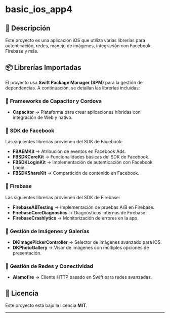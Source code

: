 # basic_ios_app4

## 📱 Descripción
Este proyecto es una aplicación iOS que utiliza varias librerías para autenticación, redes, manejo de imágenes, integración con Facebook, Firebase y más.

## 📦 Librerías Importadas
El proyecto usa **Swift Package Manager (SPM)** para la gestión de dependencias. A continuación, se detallan las librerías incluidas:

### 🔹 **Frameworks de Capacitor y Cordova**
- **Capacitor** → Plataforma para crear aplicaciones híbridas con integración de Web y nativo.

### 🔹 **SDK de Facebook**
Las siguientes librerías provienen del SDK de Facebook:
- **FBAEMKit** → Atribución de eventos en Facebook Ads.
- **FBSDKCoreKit** → Funcionalidades básicas del SDK de Facebook.
- **FBSDKLoginKit** → Implementación de autenticación con Facebook Login.
- **FBSDKShareKit** → Compartición de contenido en Facebook.

### 🔹 **Firebase**
Las siguientes librerías provienen del SDK de Firebase:
- **FirebaseABTesting** → Implementación de pruebas A/B en Firebase.
- **FirebaseCoreDiagnostics** → Diagnósticos internos de Firebase.
- **FirebaseCrashlytics** → Monitorización de errores en la app.

### 🔹 **Gestión de Imágenes y Galerías**
- **DKImagePickerController** → Selector de imágenes avanzado para iOS.
- **DKPhotoGallery** → Visor de imágenes con múltiples opciones de presentación.

### 🔹 **Gestión de Redes y Conectividad**
- **Alamofire** → Cliente HTTP basado en Swift para redes avanzadas.

## 📜 Licencia
Este proyecto está bajo la licencia **MIT**.

---
